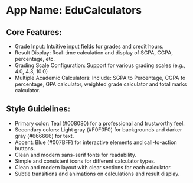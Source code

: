 # **App Name**: EduCalculators

## Core Features:

- Grade Input: Intuitive input fields for grades and credit hours.
- Result Display: Real-time calculation and display of SGPA, CGPA, percentage, etc.
- Grading Scale Configuration: Support for various grading scales (e.g., 4.0, 4.3, 10.0)
- Multiple Academic Calculators: Include: SGPA to Percentage, CGPA to percentage, GPA calculator, weighted grade calculator and total marks calculator.

## Style Guidelines:

- Primary color: Teal (#008080) for a professional and trustworthy feel.
- Secondary colors: Light gray (#F0F0F0) for backgrounds and darker gray (#666666) for text.
- Accent: Blue (#007BFF) for interactive elements and call-to-action buttons.
- Clean and modern sans-serif fonts for readability.
- Simple and consistent icons for different calculator types.
- Clean and modern layout with clear sections for each calculator.
- Subtle transitions and animations on calculations and result display.